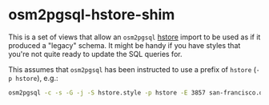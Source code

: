 # osm2pgsql-hstore-shim

This is a set of views that allow an `osm2pgsql`
[hstore](http://www.postgresql.org/docs/9.3/static/hstore.html) import to be
used as if it produced a "legacy" schema. It might be handy if you have styles
that you're not quite ready to update the SQL queries for.

This assumes that `osm2pgsql` has been instructed to use a prefix of `hstore`
(`-p hstore`), e.g.:

```bash
osm2pgsql -c -s -G -j -S hstore.style -p hstore -E 3857 san-francisco.osm.pbf
```
